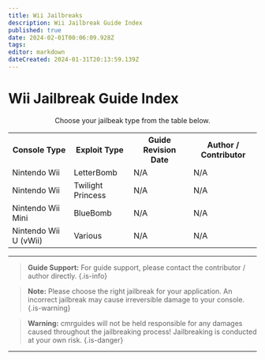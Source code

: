 ```yaml
---
title: Wii Jailbreaks
description: Wii Jailbreak Guide Index
published: true
date: 2024-02-01T00:06:09.928Z
tags: 
editor: markdown
dateCreated: 2024-01-31T20:13:59.139Z
---
```


# Wii Jailbreak Guide Index
<center>
  <p>Choose your jailbeak type from the table below.</p> 
<table>
  <tr>
    <th>Console Type</th>
    <th>Exploit Type</th>
    <th>Guide Revision Date</th>
    <th>Author / Contributor</th>
  </tr>
  <tr>
    <td>Nintendo Wii</td>
    <td>LetterBomb</td>
    <td>N/A</td>
    <td>N/A</td>
  </tr>
  <tr>
    <td>Nintendo Wii</td>
    <td>Twilight Princess</td>
    <td>N/A</td>
    <td>N/A</td>
  </tr>
    <tr>
    <td>Nintendo Wii Mini</td>
    <td>BlueBomb</td>
    <td>N/A</td>
    <td>N/A</td>
  </tr>
    </tr>
    <tr>
    <td>Nintendo Wii U (vWii)</td>
    <td>Various</td>
    <td>N/A</td>
    <td>N/A</td>
  </tr>
</table>
</center>

---
> <b>Guide Support:</b>
> For guide support, please contact the contributor / author directly. 
{.is-info}

> <b>Note:</b>
> Please choose the right jailbreak for your application. An incorrect jailbreak may cause irreversible damage to your console. 
{.is-warning}

> <b>Warning:</b>
> cmrguides will not be held responsible for any damages caused throughout the jailbreaking process! Jailbreaking is conducted at your own risk. 
{.is-danger}

---






  
  